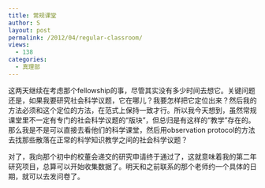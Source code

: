 ```yaml
---
title: 常规课堂
author: S
layout: post
permalink: /2012/04/regular-classroom/
views:
  - 138
categories:
  - 真理部
---
```

这两天继续在考虑那个fellowship的事，尽管其实没有多少时间去想它。关键问题还是，如果我要研究社会科学议题，它在哪儿？我要怎样把它定位出来？然后我的方法必须和这个定位的方法，在范式上保持一致才行。所以我今天想到，虽然常规课堂里不一定有专门的社会科学议题的“版块”，但总归是有这样的“教学”存在的。那么我是不是可以直接去看他们的科学课堂，然后用observation protocol的方法去找那些散落在正常的科学知识教学之间的社会科学议题？

对了，我向那个初中的校董会递交的研究申请终于通过了，这就意味着我的第二年研究项目，总算可以开始收集数据了。明天和之前联系的那个老师约一个具体的日期，就可以去发问卷了。